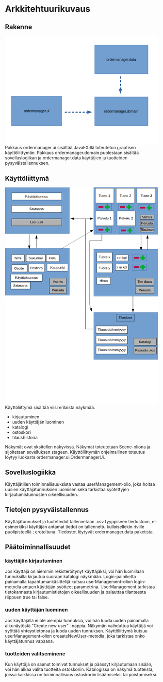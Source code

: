 # **Arkkitehtuurikuvaus** #
## **Rakenne** ## 
![Rakenne](./kuvat/rakenne.png) 
Pakkaus ordermanager.ui sisältää JavaFX:llä toteutetun graafisen käyttöliittymän. Pakkaus ordermanager.domain puolestaan sisältää sovelluslogiikan ja ordermanager.data käyttäjien ja tuotteiden pysyväistallennuksen. 

## **Käyttöliittymä** ##
![käyttöliittymä](./kuvat/ui-luonnos.png)
Käyttöliittymä sisältää viisi erilaista näykmää.
* kirjautuminen
* uuden käyttäjän luominen
* katalogi
* ostoskori
* tilaushistoria  

Näkymät ovat yksitellen näkyvissä. Näkymät toteutetaan Scene-oliona ja sijoitetaan sovelluksen stageen. Käyttöliittymän ohjelmallinen toteutus löytyy luokasta ordermanager.ui.OrdermanagerUi. 

## **Sovelluslogiikka** ## 
Käyttäjätilien toiminnallisuuksista vastaa userManagement-olio, joka hoitaa uusien käyttäjätunnuksien luomisen sekä tarkistaa syötettyjen kirjautumistunnusten oikeellisuuden. 

## **Tietojen pysyväistallennus** ## 
Käyttäjätunnukset ja tuotetiedot tallennetaan .csv tyyppiseen tiedostoon, eli esimerkiksi käyttäjän antamat tiedot on tallennettu kulloisellekin riville puolipisteellä ; eroteltuna. Tiedostot löytyvät ordermanager.data paketista.

## **Päätoiminnallisuudet** ##
### **käyttäjän kirjautuminen** ### 
Jos käyttäjä on aiemmin rekisteröitynyt käyttäjäksi, voi hän luomillaan tunnuksilla kirjautua suoraan katalogi näykmään.
Login-painiketta painamalla tapahtumankäsittelijä kutsuu userManagement-olion login-metodia antaen käyttäjän syötteet parametrina. UserManagement tarkistaa tietokannasta kirjautumistietojen oikeellisuuden ja palauttaa tilanteesta riippuen true tai false.
### **uuden käyttäjän luominen** ### 
Jos käyttäjällä ei ole aiempia tunnuksia, voi hän luoda uuden painamalla alkunäytöstä "Create new user" -nappia. Näkymän vaihduttua käyttäjä voi syöttää yhteystietonsa ja luoda uuden tunnuksen. Käyttöliittymä kutsuu userManagement-olion creaateNewUser-metodia, joka tarkistaa onko käyttäjätunnus vapaana. 
### **tuotteiden valitseminene** ###
Kun käyttäjä on saanut toimivat tunnukset ja päässyt kirjautumaan sisään, voi hän alkaa valita tuotteita ostoskoriin. Katalogissa on näkymä tuotteista, joissa kaikkissa on toiminnallisuus ostoskoriin lisäämiseksi tai poistamiseksi.

